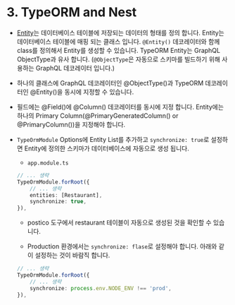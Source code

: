 # 3. TypeORM and Nest

- [Entity](https://typeorm.io/entities)는 데이터베이스 테이블에 저장되는 데이터의 형태를 정의 합니다. Entity는 데이터베이스 테이블에 매핑 되는 클래스 입니다. `@Entity()` 데코레이터와 함께 class를 정의해서 Entity를 생성할 수 있습니다. TypeORM Entity는 GraphQL ObjectType과 유사 합니다. (`@ObjectType`은 자동으로 스키마를 빌드하기 위해 사용하는 GraphQL 데코레이터 입니다.)

- 하나의 클래스에 GraphQL 데코레이터인 @ObjectType()과 TypeORM 데코레이터인 @Entity()을 동시에 지정할 수 있습니다.

- 필드에는 @Field()에 @Column() 데코레이터를 동시에 지정 합니다. Entity에는 하나의 Primary Column(@PrimaryGeneratedColumn() or @PrimaryColumn())을 지정해야 합니다.

- `TypeOrmModule` Options에 Entity List를 추가하고 `synchronize: true`로 설정하면 Entity에 정의한 스키마가 데이터베이스에 자동으로 생성 됩니다.

  - `app.module.ts`

  ```ts
  // ... 생략
  TypeOrmModule.forRoot({
      // ... 생략
      entities: [Restaurant],
      synchronize: true,
  }),
  ```

  - postico 도구에서 restaurant 테이블이 자동으로 생성된 것을 확인할 수 있습니다.

  - Production 환경에서는 `synchronize: flase`로 설정해야 합니다. 아래와 같이 설정하는 것이 바람직 합니다.

  ```ts
  // ... 생략
  TypeOrmModule.forRoot({
      // ... 생략
      synchronize: process.env.NODE_ENV !== 'prod',
  }),
  ```
